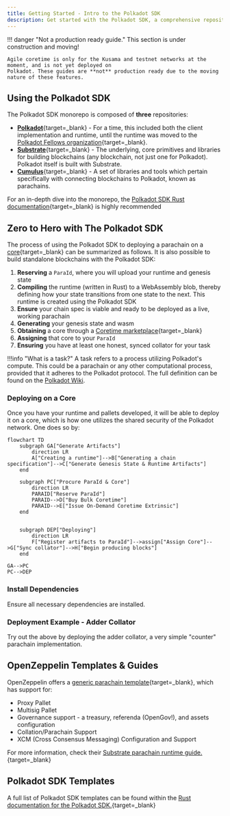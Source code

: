 ```yaml
---
title: Getting Started - Intro to the Polkadot SDK
description: Get started with the Polkadot SDK, a comprehensive repository of libraries used for building on Polkadot and beyond.
---
```


!!! danger "Not a production ready guide."
    This section is under construction and moving!

    Agile coretime is only for the Kusama and testnet networks at the moment, and is not yet deployed on
    Polkadot. These guides are **not** production ready due to the moving nature of these features.

## Using the Polkadot SDK

The Polkadot SDK monorepo is composed of **three** repositories:

- [**Polkadot**](https://paritytech.github.io/polkadot-sdk/master/polkadot_sdk_docs/polkadot_sdk/index.html#polkadot){target=_blank} -
  For a time, this included both the client implementation and runtime, until the runtime was moved
  to the [Polkadot Fellows organization](https://github.com/polkadot-fellows/runtimes){target=_blank}.
- [**Substrate**](https://paritytech.github.io/polkadot-sdk/master/polkadot_sdk_docs/polkadot_sdk/index.html#substrate){target=_blank} -
  The underlying, core primitives and libraries for building blockchains (any blockchain, not just
  one for Polkadot). Polkadot itself is built with Substrate.
- [**Cumulus**](https://paritytech.github.io/polkadot-sdk/master/polkadot_sdk_docs/polkadot_sdk/index.html#cumulus){target=_blank} -
  A set of libraries and tools which pertain specifically with connecting blockchains to Polkadot,
  known as parachains.

For an in-depth dive into the monorepo, the [Polkadot SDK Rust documentation](https://paritytech.github.io/polkadot-sdk/master/polkadot_sdk_docs/polkadot_sdk/index.html){target=_blank} is highly recommended

<!-- TODO: Glossary link ParaId -->

## Zero to Hero with The Polkadot SDK

The process of using the Polkadot SDK to deploying a parachain on a [core](https://wiki.polkadot.network/docs/learn-agile-coretime#core){target=_blank} can be summarized as follows. It is also possible to build standalone blockchains with the Polkadot SDK:

1. **Reserving** a `ParaId`, where you will upload your runtime and genesis state
2. **Compiling** the runtime (written in Rust) to a WebAssembly blob, thereby defining how your state transitions from one state to the next. This runtime is created using the Polkadot SDK
3. **Ensure** your chain spec is viable and ready to be deployed as a live, working parachain
4. **Generating** your genesis state and wasm
5. **Obtaining** a core through a [Coretime marketplace](https://wiki.polkadot.network/docs/learn-guides-coretime-marketplaces){target=_blank}
6. **Assigning** that core to your `ParaId`
7. **Ensuring** you have at least one honest, synced collator for your task

!!!info "What is a task?"
    A task refers to a process utilizing Polkadot's compute. This could be a parachain or any other computational process, provided that it adheres to the Polkadot protocol. The full definition can be found on the [Polkadot Wiki](https://wiki.polkadot.network/docs/learn-agile-coretime#task).

### Deploying on a Core

Once you have your runtime and pallets developed, it will be able to deploy it on a core, which is how one utilizes the shared security of the Polkadot network. One does so by:

```mermaid
flowchart TD
    subgraph GA["Generate Artifacts"]
        direction LR
        A["Creating a runtime"]-->B["Generating a chain specification"]-->C["Generate Genesis State & Runtime Artifacts"]
    end

    subgraph PC["Procure ParaId & Core"]
        direction LR
        PARAID["Reserve ParaId"]
        PARAID-->D["Buy Bulk Coretime"]
        PARAID-->E["Issue On-Demand Coretime Extrinsic"]
    end


    subgraph DEP["Deploying"]
        direction LR
        F["Register artifacts to ParaId"]-->assign["Assign Core"]-->G["Sync collator"]-->H["Begin producing blocks"]
    end

GA-->PC
PC-->DEP
```

<!-- TODO: We should probably have a link to guides or something here, or build some track which has them go from template to core? -->

<!-- TODO: Add a place / page to install the necessary dependencies -->

### Install Dependencies

Ensure all necessary dependencies are installed.

<!-- TODO: Add a place / page to install the necessary dependencies -->

### Deployment Example - Adder Collator

Try out the above by deploying the adder collator, a very simple "counter" parachain implementation.

## OpenZeppelin Templates & Guides

OpenZeppelin offers a [generic parachain template](https://github.com/OpenZeppelin/polkadot-generic-runtime-template){target=_blank}, which has support for:

- Proxy Pallet
- Multisig Pallet
- Governance support - a treasury, referenda (OpenGov!), and assets configuration
- Collation/Parachain Support
- XCM (Cross Consensus Messaging) Configuration and Support

For more information, check their
[Substrate parachain runtime guide.](https://docs.openzeppelin.com/substrate-runtimes/1.0.0/){target=_blank}

## Polkadot SDK Templates

A full list of Polkadot SDK templates can be found within the [Rust documentation for the Polkadot SDK.](https://paritytech.github.io/polkadot-sdk/master/polkadot_sdk_docs/polkadot_sdk/templates/index.html){target=_blank}